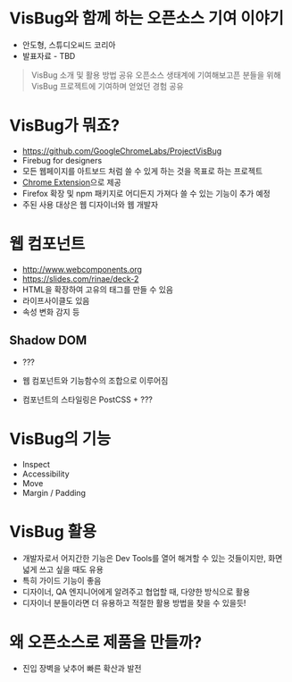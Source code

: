 # VisBug와 함께 하는 오픈소스 기여 이야기
- 안도형, 스튜디오씨드 코리아
- 발표자료 - TBD

> VisBug 소개 및 활용 방법 공유
> 오픈소스 생태계에 기여해보고픈 분들을 위해 VisBug 프로젝트에 기여하며 얻었던 경험 공유

# VisBug가 뭐죠?
- https://github.com/GoogleChromeLabs/ProjectVisBug
- Firebug for designers
- 모든 웹페이지를 아트보드 처럼 쓸 수 있게 하는 것을 목표로 하는 프로젝트
- [Chrome Extension](https://chrome.google.com/webstore/detail/visbug/cdockenadnadldjbbgcallicgledbeoc)으로 제공
- Firefox 확장 및 npm 패키지로 어디든지 가져다 쓸 수 있는 기능이 추가 예정
- 주된 사용 대상은 웹 디자이너와 웹 개발자

# 웹 컴포넌트
- http://www.webcomponents.org
- https://slides.com/rinae/deck-2
- HTML을 확장하여 고유의 태그를 만들 수 있음
- 라이프사이클도 있음
- 속성 변화 감지 등

## Shadow DOM
- ???

- 웹 컴포넌트와 기능함수의 조합으로 이루어짐
- 컴포넌트의 스타일링은 PostCSS + ???

# VisBug의 기능
- Inspect
- Accessibility
- Move
- Margin / Padding

# VisBug 활용
- 개발자로서 어지간한 기능은 Dev Tools를 열어 해겨할 수 있는 것들이지만, 화면 넓게 쓰고 싶을 때도 유용
- 특히 가이드 기능이 좋음
- 디자이너, QA 엔지니어에게 알려주고 협업할 때, 다양한 방식으로 활용
- 디자이너 분들이라면 더 유용하고 적절한 활용 방법을 찾을 수 있을듯!

# 왜 오픈소스로 제품을 만들까?
- 진입 장벽을 낮추어 빠른 확산과 발전

